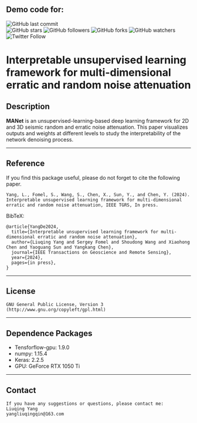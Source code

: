 ## Demo code for:


![GitHub last commit](https://img.shields.io/github/last-commit/YangLiuqing-add/MANet?style=plastic)    
![GitHub stars](https://img.shields.io/github/stars/YangLiuqing-add/MANet?style=social)
![GitHub followers](https://img.shields.io/github/followers/MANet?style=social)
![GitHub forks](https://img.shields.io/github/forks/YangLiuqing-add/MANet?style=social)
![GitHub watchers](https://img.shields.io/github/watchers/YangLiuqing-add/MANet?style=social)
![Twitter Follow](https://img.shields.io/twitter/follow/YangLiuqing-add?style=social)

**Interpretable unsupervised learning framework for multi-dimensional erratic and random noise attenuation**
======

## Description

**MANet** is an unsupervised-learning-based deep learning framework for 2D and 3D seismic random and erratic noise attenuation. This paper visualizes outputs and weights at different levels to study the interpretability of the network denoising process. 

------------------- 
## Reference
If you find this package useful, please do not forget to cite the following paper.

    Yang, L., Fomel, S., Wang, S., Chen, X., Sun, Y., and Chen, Y. (2024). Interpretable unsupervised learning framework for multi-dimensional erratic and random noise attenuation, IEEE TGRS, In press.
    
BibTeX:
	
	@article{YangDe2024,
	  title={Interpretable unsupervised learning framework for multi-dimensional erratic and random noise attenuation},
	  author={Liuqing Yang and Sergey Fomel and Shoudong Wang and Xiaohong Chen and Yaoguang Sun and Yangkang Chen},
	  journal={IEEE Transactions on Geoscience and Remote Sensing},
	  year={2024},
	  pages={in press},
	}
	
-------------------   
## License
    GNU General Public License, Version 3
    (http://www.gnu.org/copyleft/gpl.html)  
  
------------------    
## Dependence Packages
* Tensforflow-gpu: 1.9.0
* numpy: 1.15.4 
* Keras: 2.2.5
* GPU: GeForce RTX 1050 Ti
-------------------   
  
## Contact
    If you have any suggestions or questions, please contact me:
    Liuqing Yang 
    yangliuqingqin@163.com
  
  
  
  
  
